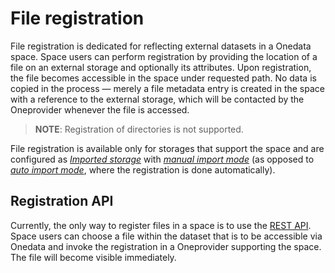 # File registration

File registration is dedicated for reflecting external datasets in a Onedata space.
Space users can perform registration by providing the location of a file on an external
storage and optionally its attributes. Upon registration, the file becomes accessible
in the space under requested path. No data is copied in the process — merely a file
metadata entry is created in the space with a reference to the external storage,
which will be contacted by the Oneprovider whenever the file is accessed.

> **NOTE**: Registration of directories is not supported.

File registration is available only for storages that support the space and are configured
as [*Imported storage*](../admin-guide/oneprovider/configuration/storages.md#imported-storage)
with [*manual import mode*](../admin-guide/oneprovider/configuration/storage-import.md#manual-storage-import)
(as opposed to [*auto import mode*](../admin-guide/oneprovider/configuration/storage-import.md#auto-storage-import), where the registration is done automatically).

## Registration API

Currently, the only way to register files in a space is to use the
[REST API](https://onedata.org/#/home/api/stable/oneprovider?anchor=tag/File-registration).
Space users can choose a file within the dataset that is to be accessible via Onedata and invoke
the registration in a Oneprovider supporting the space. The file will become visible immediately.
